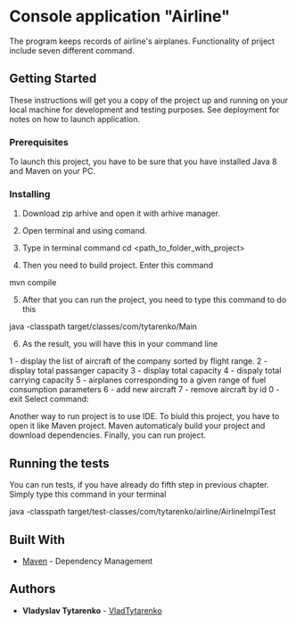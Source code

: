 # Console application "Airline" 

The program keeps records of airline's airplanes.
Functionality of priject include seven different command.

## Getting Started

These instructions will get you a copy of the project up and running on your local machine for development and testing purposes. See deployment for notes on how to launch application.

### Prerequisites

To launch this project, you have to be sure that you have installed 
Java 8 and Maven on your PC.

### Installing

1. Download zip arhive and open it with arhive manager.

2. Open terminal and using comand.

3. Type in terminal command cd <path_to_folder_with_project>

4. Then you need to build project. Enter this command

  mvn compile

5. After that you can run the project, you need to type this command to do this

  java -classpath target/classes/com/tytarenko/Main

6. As the result, you will have this in your command line

1 - display the list of aircraft of the company sorted by flight range.
2 - display total passanger capacity
3 - display total capacity
4 - dispaly total carrying capacity
5 - airplanes corresponding to a given range of fuel consumption parameters
6 - add new aircraft
7 - remove aircraft by id
0 - exit
Select command: 

Another way to run project is to use IDE.
To biuld this project, you have to open it like Maven project.
Maven automaticaly build your project and download dependencies.
Finally, you can run project.

## Running the tests

You can run tests, if you have already do fifth step in previous chapter.
Simply type this command in your terminal

  java -classpath target/test-classes/com/tytarenko/airline/AirlineImplTest

## Built With
* [Maven](https://maven.apache.org/) - Dependency Management
 

## Authors

* **Vladyslav Tytarenko** - [VladTytarenko](https://github.com/VladTytarenko)
